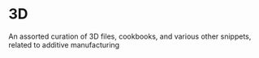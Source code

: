 # 3D
An assorted curation of 3D files, cookbooks, and various other snippets, related to additive manufacturing
